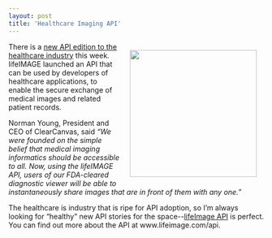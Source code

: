 ```yaml
---
layout: post
title: 'Healthcare Imaging API'
---
```

<p><img style="padding: 15px;" src="http://kinlane-productions.s3.amazonaws.com/api-evangelist/medical/medical-imaging-api.jpg" alt="" width="250" align="right" /></p>
<p>There is a <a title="new API edition to the healthcare industyr" href="http://www.lifeimage.com/landing/api">new API edition to the healthcare industry</a> this week.  lifeIMAGE launched an API that can be used by developers of healthcare applications, to enable the secure exchange of medical images and related patient records.</p>
<p>Norman Young, President and CEO of ClearCanvas, said <em>&ldquo;We were founded on the simple belief that medical imaging informatics should be accessible to all. Now, using the lifeIMAGE API, users of our FDA-cleared diagnostic viewer will be able to instantaneously share images that are in front of them with any one.&rdquo;</em></p>
<p>The healthcare is industry that is ripe for API adoption, so I&rsquo;m always looking for &ldquo;healthy&rdquo; new API stories for the space--<a title="lifeimage API" href="http://www.lifeimage.com/landing/api">lifeImage API</a> is perfect.  You can find out more about the API at  www.lifeimage.com/api.</p>